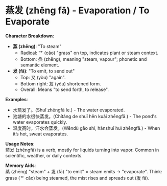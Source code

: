 # **蒸发 (zhēng fā) - Evaporation / To Evaporate**

**Character Breakdown**:  
- **蒸 (zhēng)**: "To steam"
  - Radical: 艹 (cǎo) "grass" on top, indicates plant or steam context.
  - Bottom: 烝 (zhēng), meaning "steam, vapour"; phonetic and semantic element.  
- **发 (fā)**: "To emit, to send out"
  - Top: 又 (yòu) "again".
  - Bottom right: 友 (yǒu) shortened form.
  - Overall: Means "to send forth, to release".

**Examples**:  
- 水蒸发了。(Shuǐ zhēngfā le.) - The water evaporated.  
- 池塘的水很快蒸发。(Chítáng de shuǐ hěn kuài zhēngfā.) - The pond's water evaporates quickly.  
- 温度高时，汗水会蒸发。(Wēndù gāo shí, hànshuǐ huì zhēngfā.) - When it’s hot, sweat evaporates.

**Usage Notes**:  
蒸发 (zhēngfā) is a verb, mostly for liquids turning into vapor. Common in scientific, weather, or daily contexts.

**Memory Aids**:  
蒸 (zhēng) "steam" + 发 (fā) "to emit" = steam emits → "evaporate". Think: grass (艹 cǎo) being steamed, the mist rises and spreads out (发 fā).